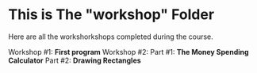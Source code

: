 # This is The "workshop" Folder
Here are all the workshorkshops completed during the course.

Workshop #1: **First program**
Workshop #2:
Part #1: **The Money Spending Calculator**
Part #2: **Drawing Rectangles**


